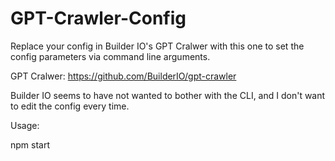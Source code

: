 # GPT-Crawler-Config

Replace your config in Builder IO's GPT Cralwer with this one to set the config parameters via command line arguments.

GPT Cralwer: https://github.com/BuilderIO/gpt-crawler

Builder IO seems to have not wanted to bother with the CLI, and I don't want to edit the config every time.

Usage:

npm start <url> <match> <maxPagesToCrawl> <outputFileName> <maxTokens>
